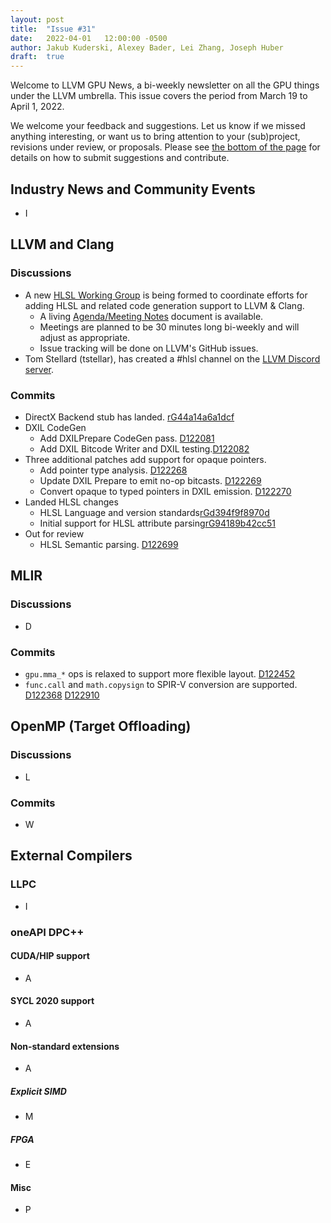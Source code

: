```yaml
---
layout: post
title:  "Issue #31"
date:   2022-04-01   12:00:00 -0500
author: Jakub Kuderski, Alexey Bader, Lei Zhang, Joseph Huber
draft:  true
---
```


Welcome to LLVM GPU News, a bi-weekly newsletter on all the GPU things under the LLVM umbrella.
This issue covers the period from March 19 to April 1, 2022.

We welcome your feedback and suggestions. Let us know if we missed anything interesting, or want us to bring attention to your (sub)project, revisions under review, or proposals. Please see [the bottom of the page](https://llvm-gpu-news.github.io/about/) for details on how to submit suggestions and contribute.


## Industry News and Community Events

*  I


##  LLVM and Clang

### Discussions

* A new [HLSL Working Group](https://discourse.llvm.org/t/hlsl-working-group/61279/) is being formed to coordinate efforts for adding HLSL and related code generation support to LLVM & Clang.
  * A living [Agenda/Meeting Notes](https://docs.google.com/document/d/1RvDN615hd9dJEBg4QqTG3emgB-1UWXQG2q2bZbdUTTo/edit?usp=sharing) document is available.
  * Meetings are planned to be 30 minutes long bi-weekly and will adjust as appropriate.
  * Issue tracking will be done on LLVM's GitHub issues.
* Tom Stellard (tstellar), has created a #hlsl channel on the [LLVM Discord server](https://discord.gg/xS7Z362).

### Commits

* DirectX Backend stub has landed. [rG44a14a6a1dcf](https://reviews.llvm.org/rG44a14a6a1dcf21fc2e46f1e01cf013d2cc7fa3d8)
* DXIL CodeGen
  * Add DXILPrepare CodeGen pass. [D122081](https://reviews.llvm.org/D122081)
  * Add DXIL Bitcode Writer and DXIL testing.[D122082](https://reviews.llvm.org/D122082)
* Three additional patches add support for opaque pointers.
  * Add pointer type analysis. [D122268](https://reviews.llvm.org/D122268)
  * Update DXIL Prepare to emit no-op bitcasts. [D122269](https://reviews.llvm.org/D122269)
  * Convert opaque to typed pointers in DXIL emission. [D122270](https://reviews.llvm.org/D122270)
* Landed HLSL changes
  * HLSL Language and version standards[rGd394f9f8970d](https://reviews.llvm.org/rGd394f9f8970d758cb39151328dd3040ba7f414ae)
  * Initial support for HLSL attribute parsing[rG94189b42cc51](https://reviews.llvm.org/rG94189b42cc51b5fa8355957a976f0d8b4f8c312b)
* Out for review
  * HLSL Semantic parsing. [D122699](https://reviews.llvm.org/D122699)


## MLIR

### Discussions

* D

### Commits

* `gpu.mma_*` ops is relaxed to support more flexible layout. [D122452](https://reviews.llvm.org/D122452)
* `func.call` and `math.copysign` to SPIR-V conversion are supported. [D122368](https://reviews.llvm.org/D122368) [D122910](https://reviews.llvm.org/D122910)


## OpenMP (Target Offloading)

### Discussions

*  L

### Commits

*  W


## External Compilers

### LLPC

*  I


### oneAPI DPC++

#### CUDA/HIP support

*  A

#### SYCL 2020 support

*  A

#### Non-standard extensions

*  A

##### Explicit SIMD

*  M

##### FPGA

*  E

#### Misc

*  P
